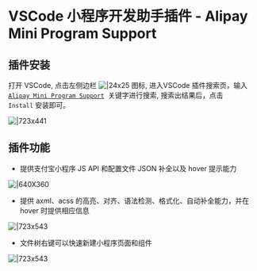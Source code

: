 
# VSCode 小程序开发助手插件 - Alipay Mini Program Support



## 插件安装

打开 VSCode, 点击左侧边栏 ![|24x25](https://cdn.nlark.com/yuque/0/2021/png/179989/1619666924529-9e340e26-4605-40a0-bbdb-1513202462d1.png#align=left&display=inline&height=25&margin=%5Bobject%20Object%5D&name=image.png&originHeight=46&originWidth=45&size=1952&status=done&style=none&width=24)  图标,  进入VSCode 插件搜索页，输入 [`Alipay Mini Program Support`](https://marketplace.visualstudio.com/items?itemName=alipay.minicode)  关键字进行搜索,  搜索出结果后，点击 `Install` 安装即可。

![|723x441](https://cdn.nlark.com/yuque/0/2021/png/179989/1619666750082-821184db-1959-4378-a1b9-26cd916902c8.png#align=left&display=inline&height=1022&margin=%5Bobject%20Object%5D&name=image.png&originHeight=1022&originWidth=1675&size=638879&status=done&style=none&width=1675)


## 插件功能


- 提供支付宝小程序 JS API 和配置文件 JSON 补全以及 hover 提示能力


![|640X360](https://gw.alipayobjects.com/mdn/rms_d70b9b/afts/img/A%2aWe7nQ4gnx_EAAAAAAAAAAABkARQnAQ#align=left&display=inline&height=360&margin=%5Bobject%20Object%5D&originHeight=360&originWidth=640&status=done&style=none&width=640)

- 提供 axml、acss 的高亮、对齐、语法检测、格式化、自动补全能力，并在 hover 时提供相应信息


![|723x543](https://gw.alipayobjects.com/mdn/rms_b84a32/afts/img/A%2aiGQ4QqJA1iQAAAAAAAAAAAAAARQnAQ#align=left&display=inline&height=1532&margin=%5Bobject%20Object%5D&originHeight=1532&originWidth=2040&status=done&style=none&width=2040)

- 文件树右键可以快速新建小程序页面和组件 


![|723x543](https://gw.alipayobjects.com/mdn/rms_b84a32/afts/img/A%2af3sDTY2qNBIAAAAAAAAAAAAAARQnAQ#align=left&display=inline&height=1532&margin=%5Bobject%20Object%5D&originHeight=1532&originWidth=2040&status=done&style=none&width=2040)
